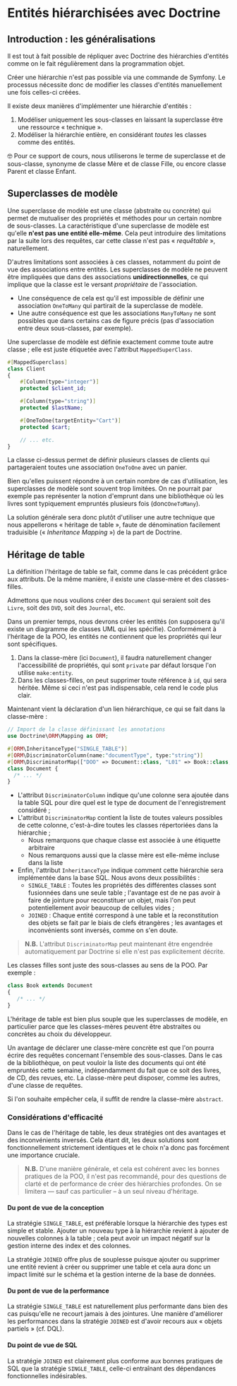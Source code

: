 # Entités hiérarchisées avec Doctrine

## Introduction : les généralisations

Il est tout à fait possible de répliquer avec Doctrine des hiérarchies d'entités comme on le fait régulièrement dans la programmation objet.

Créer une hiérarchie n'est pas possible via une commande de Symfony. Le processus nécessite donc de modifier les classes d'entités manuellement une fois celles-ci créées. 

Il existe deux manières d'implémenter une hiérarchie d'entités :
1. Modéliser uniquement les sous-classes en laissant la superclasse être une ressource « technique ».
2. Modéliser la hiérarchie entière, en considérant _toutes_ les classes comme des entités.

:nerd_face: Pour ce support de cours, nous utiliserons le terme de superclasse et de sous-classe, synonyme de classe Mère et de classe Fille, ou encore classe Parent et classe Enfant.

## Superclasses de modèle

Une superclasse de modèle est une classe (abstraite ou concrète) qui permet de mutualiser des propriétés et méthodes pour un certain nombre de sous-classes. La caractéristique d'une superclasse de modèle est qu'elle **n'est pas une entité elle-même**. Cela peut introduire des limitations par la suite lors des requêtes, car cette classe n'est pas « _requêtable_ », naturellement.

D'autres limitations sont associées à ces classes, notamment du point de vue des associations entre entités. Les superclasses de modèle ne peuvent être impliquées que dans des associations **unidirectionnelles**, ce qui implique que la classe est le versant _propriétaire_ de l'association.

- Une conséquence de cela est qu'il est impossible de définir une association `OneToMany` qui partirait de la superclasse de modèle.
- Une autre conséquence est que les associations `ManyToMany` ne sont possibles que dans certains cas de figure précis (pas d'association entre deux sous-classes, par exemple).

Une superclasse de modèle est définie exactement comme toute autre classe ; elle est juste étiquetée avec l'attribut `MappedSuperClass`.

```php
#[MappedSuperclass]
class Client
{
    #[Column(type="integer")]
    protected $client_id;

    #[Column(type="string")]
    protected $lastName;

    #[OneToOne(targetEntity="Cart")]
    protected $cart;

    // ... etc.
}
```
La classe ci-dessus permet de définir plusieurs classes de clients qui partageraient toutes une association `OneToOne` avec un panier.

Bien qu'elles puissent répondre à un certain nombre de cas d'utilisation, les superclasses de modèle sont souvent trop limitées. On ne pourrait par exemple pas représenter la notion d'emprunt dans une bibliothèque où les livres sont typiquement empruntés plusieurs fois (donc`OneToMany`).

La solution générale sera donc plutôt d'utiliser une autre technique que nous appellerons « héritage de table », faute de dénomination facilement traduisible (« _Inheritance Mapping_ ») de la part de Doctrine. 

## Héritage de table

La définition l'héritage de table se fait, comme dans le cas précédent grâce aux attributs. De la même manière, il existe une classe-mère et des classes-filles.

Admettons que nous voulions créer des `Document` qui seraient soit des `Livre`, soit des `DVD`, soit des `Journal`, etc.

Dans un premier temps, nous devrons créer les entités (on supposera qu'il existe un diagramme de classes UML qui les spécifie). Conformément à l'héritage de la POO, les entités ne contiennent que les propriétés qui leur sont spécifiques.
1. Dans la classe-mère (ici `Document`), il faudra naturellement changer l'accessibilité de propriétés, qui sont `private` par défaut lorsque l'on utilise `make:entity`.
2. Dans les classes-filles, on peut supprimer toute référence à `id`, qui sera héritée. Même si ceci n'est pas indispensable, cela rend le code plus clair.

Maintenant vient la déclaration d'un lien hiérarchique, ce qui se fait dans la classe-mère :
```php
// Import de la classe définissant les annotations
use Doctrine\ORM\Mapping as ORM;

#[ORM\InheritanceType("SINGLE_TABLE")]
#[ORM\DiscriminatorColumn(name:"documentType", type:"string")]
#[ORM\DiscriminatorMap(["DOO" => Document::class, "L01" => Book::class, "D02" => Book::class, "J03" = News::class])]
class Document {
  /* ... */
}
```
- L'attribut `DiscriminatorColumn` indique qu'une colonne sera ajoutée dans la table SQL pour dire quel est le type de document de l'enregistrement considéré ;
- L'attribut `DiscriminatorMap` contient la liste de toutes valeurs possibles de cette colonne, c'est-à-dire toutes les classes répertoriées dans la hiérarchie ; 
  - Nous remarquons que chaque classe est associée à une étiquette arbitraire 
  - Nous remarquons aussi que la classe mère est elle-même incluse dans la liste
- Enfin, l'attribut `InheritanceType` indique comment cette hiérarchie sera implémentée dans la base SQL. Nous avons deux possibilités :
  - `SINGLE_TABLE` : Toutes les propriétés des différentes classes sont fusionnées dans une seule table ; l'avantage est de ne pas avoir à faire de jointure pour reconstituer un objet, mais l'on peut potentiellement avoir beaucoup de cellules vides ;
  - `JOINED` : Chaque entité correspond à une table et la reconstitution des objets se fait par le biais de clefs étrangères ; les avantages et inconvénients sont inversés, comme on s'en doute.

> **N.B.** L'attribut `DiscriminatorMap` peut maintenant être engendrée automatiquement par Doctrine si elle n'est pas explicitement décrite.

Les classes filles sont juste des sous-classes au sens de la POO. Par exemple :
```php
class Book extends Document
{
   /* ... */
}
```
L'héritage de table est bien plus souple que les superclasses de modèle, en particulier parce que les classes-mères peuvent être abstraites ou concrètes au choix du développeur.

Un avantage de déclarer une classe-mère concrète est que l'on pourra écrire des requêtes concernant l'ensemble des sous-classes. Dans le cas de la bibliothèque, on peut vouloir la liste des documents qui ont été empruntés cette semaine, indépendamment du fait que ce soit des livres, de CD, des revues, etc. La classe-mère peut disposer, comme les autres, d'une classe de requêtes. 

Si l'on souhaite empêcher cela, il suffit de rendre la classe-mère `abstract`.

### Considérations d'efficacité

Dans le cas de l'héritage de table, les deux stratégies ont des avantages et des inconvénients inversés. Cela étant dit, les deux solutions sont fonctionnellement strictement identiques et le choix n'a donc pas forcément une importance cruciale.

>**N.B.** D'une manière générale, et cela est cohérent avec les bonnes pratiques de la POO, il n'est pas recommandé, pour des questions de clarté et de performance de créer des hiérarchies profondes. On se limitera — sauf cas particulier – à un seul niveau d'héritage.

#### Du pont de vue de la conception

La stratégie `SINGLE_TABLE`, est préférable lorsque la hiérarchie des types est simple et stable. Ajouter un nouveau type à la hiérarchie revient à ajouter de nouvelles colonnes à la table ; cela peut avoir un impact négatif sur la gestion interne des index et des colonnes.

La stratégie `JOINED` offre plus de souplesse puisque ajouter ou supprimer une entité revient à créer ou supprimer une table et cela aura donc un impact limité sur le schéma et la gestion interne de la base de données.

#### Du pont de vue de la performance

La stratégie `SINGLE_TABLE` est naturellement plus performante dans bien des cas puisqu'elle ne recourt jamais à des jointures.
Une manière d'améliorer les performances dans la stratégie `JOINED` est d'avoir recours aux « objets partiels » (cf. DQL).

#### Du point de vue de SQL

La stratégie `JOINED` est clairement plus conforme aux bonnes pratiques de SQL que la stratégie `SINGLE_TABLE`, celle-ci entraînant des dépendances fonctionnelles indésirables.